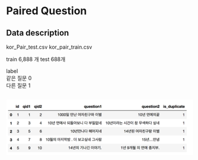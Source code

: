 
# Paired Question

## Data description

kor_Pair_test.csv
kor_pair_train.csv

train  6,888 개
test 688개           

label               
같은 질문 0               
다른 질문 1                 
                       

## ![Quick peek](./data.png)
